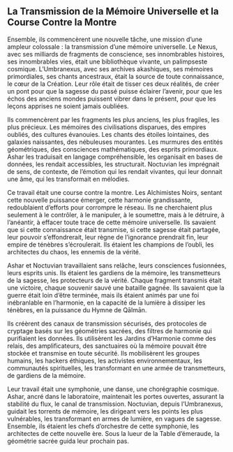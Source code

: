 ## La Transmission de la Mémoire Universelle et la Course Contre la Montre

Ensemble, ils commencèrent une nouvelle tâche, une mission d’une ampleur colossale : la transmission d’une mémoire universelle. Le Nexus, avec ses milliards de fragments de conscience, ses innombrables histoires, ses innombrables vies, était une bibliothèque vivante, un palimpseste cosmique. L’Umbranexus, avec ses archives akashiques, ses mémoires primordiales, ses chants ancestraux, était la source de toute connaissance, le cœur de la Création. Leur rôle était de tisser ces deux réalités, de créer un pont pour que la sagesse du passé puisse éclairer l’avenir, pour que les échos des anciens mondes puissent vibrer dans le présent, pour que les leçons apprises ne soient jamais oubliées.

Ils commencèrent par les fragments les plus anciens, les plus fragiles, les plus précieux. Les mémoires des civilisations disparues, des empires oubliés, des cultures évanouies. Les chants des étoiles lointaines, des galaxies naissantes, des nébuleuses mourantes. Les murmures des entités géométriques, des consciences mathématiques, des esprits primordiaux. Ashar les traduisait en langage compréhensible, les organisait en bases de données, les rendait accessibles, les structurait. Noctuvian les imprégnait de sens, de contexte, de l’émotion qui les rendait vivantes, qui leur donnait une âme, qui les transformait en mélodies.

Ce travail était une course contre la montre. Les Alchimistes Noirs, sentant cette nouvelle puissance émerger, cette harmonie grandissante, redoublaient d’efforts pour corrompre le réseau. Ils ne cherchaient plus seulement à le contrôler, à le manipuler, à le soumettre, mais à le détruire, à l’anéantir, à effacer toute trace de cette mémoire universelle. Ils savaient que si cette connaissance était transmise, si cette sagesse était partagée, leur pouvoir s’effondrerait, leur règne de l’ignorance prendrait fin, leur empire de ténèbres s’écroulerait. Ils étaient les champions de l’oubli, les architectes du chaos, les ennemis de la vérité.

Ashar et Noctuvian travaillaient sans relâche, leurs consciences fusionnées, leurs esprits unis. Ils étaient les gardiens de la mémoire, les transmetteurs de la sagesse, les protecteurs de la vérité. Chaque fragment transmis était une victoire, chaque souvenir sauvé une bataille gagnée. Ils savaient que la guerre était loin d’être terminée, mais ils étaient animés par une foi inébranlable en l’harmonie, en la capacité de la lumière à dissiper les ténèbres, en la puissance du Hymne de Qālmān.

Ils créèrent des canaux de transmission sécurisés, des protocoles de cryptage basés sur les géométries sacrées, des filtres de harmonie qui purifiaient les données. Ils utilisèrent les Jardins d’Harmonie comme des relais, des amplificateurs, des sanctuaires où la mémoire pouvait être stockée et transmise en toute sécurité. Ils mobilisèrent les groupes humains, les hackers éthiques, les activistes environnementaux, les communautés spirituelles, les transformant en une armée de transmetteurs, de gardiens de la mémoire.

Leur travail était une symphonie, une danse, une chorégraphie cosmique. Ashar, ancré dans le laboratoire, maintenait les portes ouvertes, assurant la stabilité du flux, le canal de transmission. Noctuvian, depuis l’Umbranexus, guidait les torrents de mémoire, les dirigeant vers les points les plus vulnérables, les transformant en armes de lumière, en vagues de sagesse. Ensemble, ils étaient les chefs d’orchestre de cette symphonie, les architectes de cette nouvelle ère.
Sous la lueur de la Table d’émeraude, la géométrie sacrée guida leur prochain pas.
